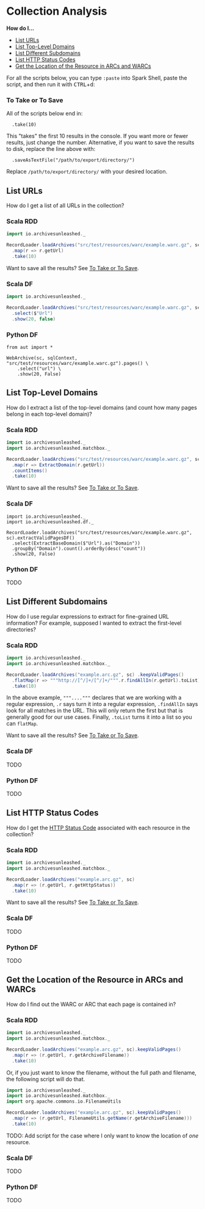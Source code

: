 # Collection Analysis

**How do I...**

- [List URLs](#List-URLs)
- [List Top-Level Domains](#List-Top-Level-Domains)
- [List Different Subdomains](#List-Different-Subdomains)
- [List HTTP Status Codes](#List-HTTP-Status-Codes)
- [Get the Location of the Resource in ARCs and WARCs](#Get-the-Location-of-the-Resource-in-ARCs-and-WARCs)

For all the scripts below, you can type `:paste` into Spark Shell, paste the script, and then run it with <kbd>CTRL</kbd>+<kbd>d</kbd>:

### To Take or To Save

All of the scripts below end in:

```
  .take(10)
```

This "takes" the first 10 results in the console.
If you want more or fewer results, just change the number.
Alternative, if you want to save the results to disk, replace the line above with:

```
  .saveAsTextFile("/path/to/export/directory/")
```

Replace `/path/to/export/directory/` with your desired location.

## List URLs

How do I get a list of all URLs in the collection?

### Scala RDD

```scala
import io.archivesunleashed._

RecordLoader.loadArchives("src/test/resources/warc/example.warc.gz", sc).keepValidPages()
  .map(r => r.getUrl)
  .take(10)
```

Want to save all the results? See [To Take or To Save](#To-Take-or-To-Save).

### Scala DF

```scala
import io.archivesunleashed._

RecordLoader.loadArchives("src/test/resources/warc/example.warc.gz", sc).extractValidPagesDF()
  .select($"Url")
  .show(20, false)
```

### Python DF

```
from aut import *

WebArchive(sc, sqlContext, "src/test/resources/warc/example.warc.gz").pages() \
    .select("url") \
    .show(20, False)
```

## List Top-Level Domains

How do I extract a list of the top-level domains (and count how many pages belong in each top-level domain)?

### Scala RDD

```scala
import io.archivesunleashed._
import io.archivesunleashed.matchbox._

RecordLoader.loadArchives("src/test/resources/warc/example.warc.gz", sc).keepValidPages()
  .map(r => ExtractDomain(r.getUrl))
  .countItems()
  .take(10)
```

Want to save all the results? See [To Take or To Save](#To-Take-or-To-Save).

### Scala DF

```
import io.archivesunleashed._
import io.archivesunleashed.df._

RecordLoader.loadArchives("src/test/resources/warc/example.warc.gz", sc).extractValidPagesDF()
  .select(ExtractBaseDomain($"Url").as("Domain"))
  .groupBy("Domain").count().orderBy(desc("count"))
  .show(20, False)
```

### Python DF

TODO

## List Different Subdomains

How do I use regular expressions to extract for fine-grained URL information?
For example, supposed I wanted to extract the first-level directories?

### Scala RDD

```scala
import io.archivesunleashed._
import io.archivesunleashed.matchbox._

RecordLoader.loadArchives("example.arc.gz", sc) .keepValidPages()
  .flatMap(r => """http://[^/]+/[^/]+/""".r.findAllIn(r.getUrl).toList)
  .take(10)
```

In the above example, `"""...."""` declares that we are working with a regular expression, `.r` says turn it into a regular expression, `.findAllIn` says look for all matches in the URL. This will only return the first but that is generally good for our use cases. Finally, `.toList` turns it into a list so you can `flatMap`.

Want to save all the results? See [To Take or To Save](#To-Take-or-To-Save).

### Scala DF

TODO

### Python DF

TODO

## List HTTP Status Codes

How do I get the [HTTP Status Code](https://en.wikipedia.org/wiki/List_of_HTTP_status_codes) associated with each resource in the collection?

### Scala RDD

```scala
import io.archivesunleashed._
import io.archivesunleashed.matchbox._

RecordLoader.loadArchives("example.arc.gz", sc)
  .map(r => (r.getUrl, r.getHttpStatus))
  .take(10)
```

Want to save all the results? See [To Take or To Save](#To-Take-or-To-Save).

### Scala DF

TODO

### Python DF

TODO

## Get the Location of the Resource in ARCs and WARCs

How do I find out the WARC or ARC that each page is contained in?

### Scala RDD

```scala
import io.archivesunleashed._
import io.archivesunleashed.matchbox._

RecordLoader.loadArchives("example.arc.gz", sc).keepValidPages()
  .map(r => (r.getUrl, r.getArchiveFilename))
  .take(10)
```

Or, if you just want to know the filename, without the full path and filename, the following script will do that.

```scala
import io.archivesunleashed._
import io.archivesunleashed.matchbox._
import org.apache.commons.io.FilenameUtils

RecordLoader.loadArchives("example.arc.gz", sc).keepValidPages()
  .map(r => (r.getUrl, FilenameUtils.getName(r.getArchiveFilename)))
  .take(10)
```

TODO: Add script for the case where I only want to know the location of _one_ resource.

### Scala DF

TODO

### Python DF

TODO
